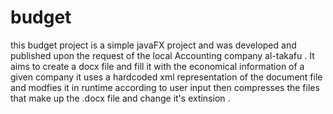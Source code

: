 # budget
this budget project is a simple javaFX project and was developed and published upon the request of the local Accounting company al-takafu .
It aims to create a docx file and fill it with the economical information of a given company 
it uses a hardcoded xml representation of the document file and modfies it in runtime according to user input then compresses the files that make up the .docx file and change it's extinsion .
